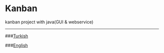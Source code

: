 





Kanban
======

kanban project with java(GUI &amp; webservice)


----------------------------

###[Turkish](https://github.com/paufsc/Kanban/blob/master/docs/tr/En.md)

###[English](https://github.com/paufsc/Kanban/blob/master/docs/en/Tr.md)





